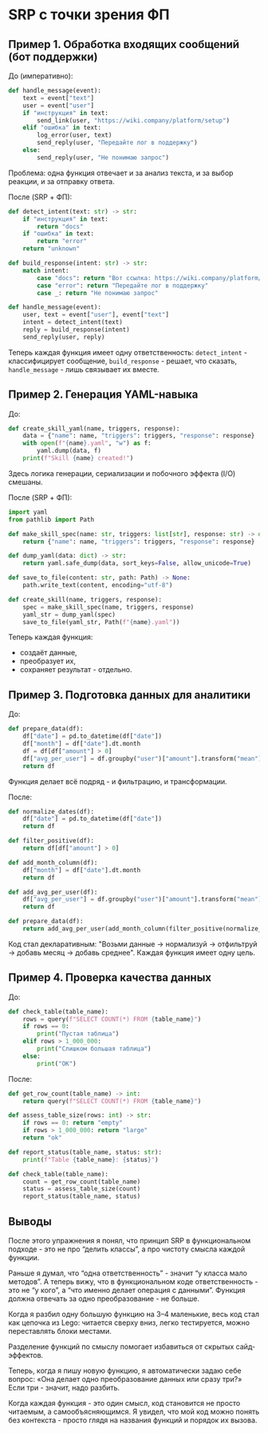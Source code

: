 # SRP с точки зрения ФП

## Пример 1. Обработка входящих сообщений (бот поддержки)

До (императивно):
```python
def handle_message(event):
    text = event["text"]
    user = event["user"]
    if "инструкция" in text:
        send_link(user, "https://wiki.company/platform/setup")
    elif "ошибка" in text:
        log_error(user, text)
        send_reply(user, "Передайте лог в поддержку")
    else:
        send_reply(user, "Не понимаю запрос")
```

Проблема: одна функция отвечает и за анализ текста, и за выбор реакции, и за отправку ответа.

После (SRP + ФП):
```python
def detect_intent(text: str) -> str:
    if "инструкция" in text:
        return "docs"
    if "ошибка" in text:
        return "error"
    return "unknown"

def build_response(intent: str) -> str:
    match intent:
        case "docs": return "Вот ссылка: https://wiki.company/platform/setup"
        case "error": return "Передайте лог в поддержку"
        case _: return "Не понимаю запрос"

def handle_message(event):
    user, text = event["user"], event["text"]
    intent = detect_intent(text)
    reply = build_response(intent)
    send_reply(user, reply)
```

Теперь каждая функция имеет одну ответственность:
`detect_intent` - классифицирует сообщение,
`build_response` - решает, что сказать,
`handle_message` - лишь связывает их вместе.


## Пример 2. Генерация YAML-навыка

До:
```python
def create_skill_yaml(name, triggers, response):
    data = {"name": name, "triggers": triggers, "response": response}
    with open(f"{name}.yaml", "w") as f:
        yaml.dump(data, f)
    print(f"Skill {name} created!")
```

Здесь логика генерации, сериализации и побочного эффекта (I/O) смешаны.

После (SRP + ФП):
```python
import yaml
from pathlib import Path

def make_skill_spec(name: str, triggers: list[str], response: str) -> dict:
    return {"name": name, "triggers": triggers, "response": response}

def dump_yaml(data: dict) -> str:
    return yaml.safe_dump(data, sort_keys=False, allow_unicode=True)

def save_to_file(content: str, path: Path) -> None:
    path.write_text(content, encoding="utf-8")

def create_skill(name, triggers, response):
    spec = make_skill_spec(name, triggers, response)
    yaml_str = dump_yaml(spec)
    save_to_file(yaml_str, Path(f"{name}.yaml"))
```

Теперь каждая функция:
- создаёт данные,
- преобразует их,
- сохраняет результат - отдельно.

## Пример 3. Подготовка данных для аналитики

До:
```python
def prepare_data(df):
    df["date"] = pd.to_datetime(df["date"])
    df["month"] = df["date"].dt.month
    df = df[df["amount"] > 0]
    df["avg_per_user"] = df.groupby("user")["amount"].transform("mean")
    return df
```

Функция делает всё подряд - и фильтрацию, и трансформации.

После:
```python
def normalize_dates(df):
    df["date"] = pd.to_datetime(df["date"])
    return df

def filter_positive(df):
    return df[df["amount"] > 0]

def add_month_column(df):
    df["month"] = df["date"].dt.month
    return df

def add_avg_per_user(df):
    df["avg_per_user"] = df.groupby("user")["amount"].transform("mean")
    return df

def prepare_data(df):
    return add_avg_per_user(add_month_column(filter_positive(normalize_dates(df)))
```

Код стал декларативным:
"Возьми данные → нормализуй → отфильтруй → добавь месяц → добавь среднее".
Каждая функция имеет одну цель.

## Пример 4. Проверка качества данных

До:
```python
def check_table(table_name):
    rows = query(f"SELECT COUNT(*) FROM {table_name}")
    if rows == 0:
        print("Пустая таблица")
    elif rows > 1_000_000:
        print("Слишком большая таблица")
    else:
        print("ОК")
```

После:
```python
def get_row_count(table_name) -> int:
    return query(f"SELECT COUNT(*) FROM {table_name}")

def assess_table_size(rows: int) -> str:
    if rows == 0: return "empty"
    if rows > 1_000_000: return "large"
    return "ok"

def report_status(table_name, status: str):
    print(f"Table {table_name}: {status}")

def check_table(table_name):
    count = get_row_count(table_name)
    status = assess_table_size(count)
    report_status(table_name, status)
```

## Выводы

После этого упражнения я понял, что принцип SRP в функциональном подходе - это не про “делить классы”, а про чистоту смысла каждой функции.

Раньше я думал, что “одна ответственность” - значит “у класса мало методов”.
А теперь вижу, что в функциональном коде ответственность - это не “у кого”, а “что именно делает операция с данными”.
Функция должна отвечать за одно преобразование - не больше.

Когда я разбил одну большую функцию на 3–4 маленькие, весь код стал как цепочка из Lego:
читается сверху вниз, легко тестируется, можно переставлять блоки местами.

Разделение функций по смыслу помогает избавиться от скрытых сайд-эффектов.

Теперь, когда я пишу новую функцию, я автоматически задаю себе вопрос:
«Она делает одно преобразование данных или сразу три?»
Если три - значит, надо разбить.

Когда каждая функция - это один смысл, код становится не просто читаемым, а самообъясняющимся.
Я увидел, что мой код можно понять без контекста - просто глядя на названия функций и порядок их вызова.